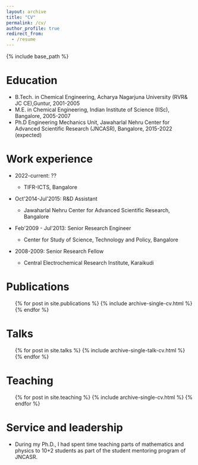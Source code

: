 ```yaml
---
layout: archive
title: "CV"
permalink: /cv/
author_profile: true
redirect_from:
  - /resume
---
```


{% include base_path %}

Education
======
* B.Tech. in Chemical Engineering, Acharya Nagarjuna University (RVR& JC CE),Guntur, 2001-2005
* M.E. in Chemical Engineering, Indian Institute of Science (IISc), Bangalore, 2005-2007
* Ph.D Engineering Mechanics Unit, Jawaharlal Nehru Center for Advanced Scientific Research (JNCASR), Bangalore, 2015-2022 (expected)

Work experience
======
* 2022-current: ??
  * TIFR-ICTS, Bangalore

* Oct'2014-Jul'2015: R&D Assistant
  * Jawaharlal Nehru Center for Advanced Scientific Research, Bangalore
 
* Feb'2009 - Jul'2013: Senior Research Engineer
  * Center for Study of Science, Technology and Policy, Bangalore

* 2008-2009: Senior Research Fellow
  * Central Electrochemical Research Institute, Karaikudi


Publications
======
  <ul>{% for post in site.publications %}
    {% include archive-single-cv.html %}
  {% endfor %}</ul>
  
Talks
======
  <ul>{% for post in site.talks %}
    {% include archive-single-talk-cv.html %}
  {% endfor %}</ul>
  
Teaching
======
  <ul>{% for post in site.teaching %}
    {% include archive-single-cv.html %}
  {% endfor %}</ul>
  
Service and leadership
======
* During my Ph.D., I had spent time teaching parts of mathematics and physics to 10+2 students as part of the student mentoring program of JNCASR.

